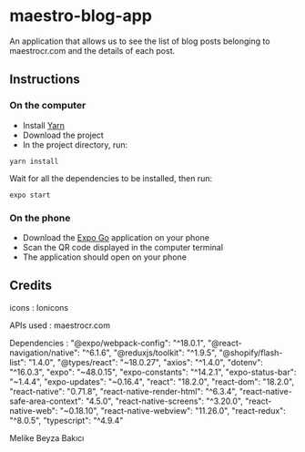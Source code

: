 # maestro-blog-app
An application that allows us to see the list of blog posts belonging to maestrocr.com and the details of each post.

## Instructions

### On the computer

- Install [Yarn](https://yarnpkg.com/cli/install)
- Download the project
- In the project directory, run:

```
yarn install
```

Wait for all the dependencies to be installed, then run:

```
expo start
```

### On the phone

- Download the [Expo Go](https://apps.apple.com/fr/app/expo-go/id982107779) application on your phone
- Scan the QR code displayed in the computer terminal
- The application should open on your phone

## Credits

icons : Ionicons

APIs used : maestrocr.com 

Dependencies :
   "@expo/webpack-config": "^18.0.1",
    "@react-navigation/native": "^6.1.6",
    "@reduxjs/toolkit": "^1.9.5",
    "@shopify/flash-list": "1.4.0",
    "@types/react": "~18.0.27",
    "axios": "^1.4.0",
    "dotenv": "^16.0.3",
    "expo": "~48.0.15",
    "expo-constants": "^14.2.1",
    "expo-status-bar": "~1.4.4",
    "expo-updates": "~0.16.4",
    "react": "18.2.0",
    "react-dom": "18.2.0",
    "react-native": "0.71.8",
    "react-native-render-html": "^6.3.4",
    "react-native-safe-area-context": "4.5.0",
    "react-native-screens": "^3.20.0",
    "react-native-web": "~0.18.10",
    "react-native-webview": "11.26.0",
    "react-redux": "^8.0.5",
    "typescript": "^4.9.4"

Melike Beyza Bakıcı
